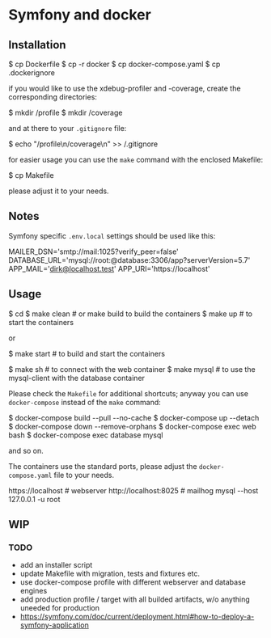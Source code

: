 # Symfony and docker

## Installation

$ cp Dockerfile <your-project>
$ cp -r docker <your-project>
$ cp docker-compose.yaml <your-project>
$ cp .dockerignore <your-project>

if you would like to use the xdebug-profiler and -coverage,
create the corresponding directories:

$ mkdir <your-project>/profile
$ mkdir <your-project>/coverage

and at there to your `.gitignore` file:

$ echo "/profile\n/coverage\n" >> <your-project>/.gitignore

for easier usage you can use the `make` command with the enclosed Makefile:

$ cp Makefile <your-project>

please adjust it to your needs.

## Notes

Symfony specific `.env.local` settings should be used like this:

MAILER_DSN='smtp://mail:1025?verify_peer=false'
DATABASE_URL='mysql://root:@database:3306/app?serverVersion=5.7'
APP_MAIL='dirk@localhost.test'
APP_URI='https://localhost'

## Usage

$ cd <your-project>
$ make clean # or make build to build the containers
$ make up # to start the containers

or

$ make start # to build and start the containers

$ make sh # to connect with the web container
$ make mysql # to use the mysql-client with the database container

Please check the `Makefile` for additional shortcuts; anyway you can use `docker-compose` instead of the `make` command:

$ docker-compose build --pull --no-cache
$ docker-compose up --detach
$ docker-compose down --remove-orphans
$ docker-compose exec web bash
$ docker-compose exec database mysql

and so on.

The containers use the standard ports, please adjust the `docker-compose.yaml` file to your needs.

https://localhost # webserver
http://localhost:8025 # mailhog
mysql --host 127.0.0.1 -u root

## WIP

### TODO

-   add an installer script
-   update Makefile with migration, tests and fixtures etc.
-   use docker-compose profile with different webserver and database engines
-   add production profile / target with all builded artifacts, w/o anything uneeded for production
-   https://symfony.com/doc/current/deployment.html#how-to-deploy-a-symfony-application
